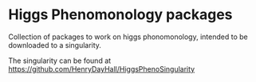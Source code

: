 # Higgs Phenomonology packages

Collection of packages to work on higgs phonomonology, intended to be downloaded to a singularity.

The singularity can be found at https://github.com/HenryDayHall/HiggsPhenoSingularity
